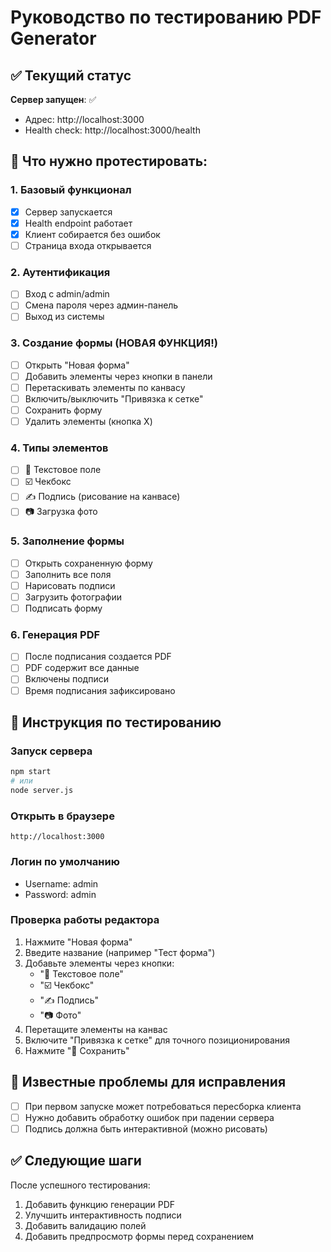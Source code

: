 # Руководство по тестированию PDF Generator

## ✅ Текущий статус

**Сервер запущен**: ✅
- Адрес: http://localhost:3000
- Health check: http://localhost:3000/health

## 🧪 Что нужно протестировать:

### 1. Базовый функционал
- [x] Сервер запускается
- [x] Health endpoint работает
- [x] Клиент собирается без ошибок
- [ ] Страница входа открывается

### 2. Аутентификация
- [ ] Вход с admin/admin
- [ ] Смена пароля через админ-панель
- [ ] Выход из системы

### 3. Создание формы (НОВАЯ ФУНКЦИЯ!)
- [ ] Открыть "Новая форма"
- [ ] Добавить элементы через кнопки в панели
- [ ] Перетаскивать элементы по канвасу
- [ ] Включить/выключить "Привязка к сетке"
- [ ] Сохранить форму
- [ ] Удалить элементы (кнопка X)

### 4. Типы элементов
- [ ] 📝 Текстовое поле
- [ ] ☑️ Чекбокс
- [ ] ✍️ Подпись (рисование на канвасе)
- [ ] 📷 Загрузка фото

### 5. Заполнение формы
- [ ] Открыть сохраненную форму
- [ ] Заполнить все поля
- [ ] Нарисовать подписи
- [ ] Загрузить фотографии
- [ ] Подписать форму

### 6. Генерация PDF
- [ ] После подписания создается PDF
- [ ] PDF содержит все данные
- [ ] Включены подписи
- [ ] Время подписания зафиксировано

## 📝 Инструкция по тестированию

### Запуск сервера
```bash
npm start
# или
node server.js
```

### Открыть в браузере
```
http://localhost:3000
```

### Логин по умолчанию
- Username: admin
- Password: admin

### Проверка работы редактора
1. Нажмите "Новая форма"
2. Введите название (например "Тест форма")
3. Добавьте элементы через кнопки:
   - "📝 Текстовое поле"
   - "☑️ Чекбокс"  
   - "✍️ Подпись"
   - "📷 Фото"
4. Перетащите элементы на канвас
5. Включите "Привязка к сетке" для точного позиционирования
6. Нажмите "💾 Сохранить"

## 🐛 Известные проблемы для исправления

- [ ] При первом запуске может потребоваться пересборка клиента
- [ ] Нужно добавить обработку ошибок при падении сервера
- [ ] Подпись должна быть интерактивной (можно рисовать)

## ✅ Следующие шаги

После успешного тестирования:
1. Добавить функцию генерации PDF
2. Улучшить интерактивность подписи
3. Добавить валидацию полей
4. Добавить предпросмотр формы перед сохранением

